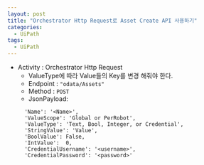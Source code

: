 ```yaml
---
layout: post
title: "Orchestrator Http Request로 Asset Create API 사용하기"
categories:
  - UiPath
tags:
  - UiPath
---
```


+ Activity : Orchestrator Http Request
    * ValueType에 따라 Value들의 Key를 변경 해줘야 한다.
    * Endpoint : `"odata/Assets"`
    * Method : `POST`
    * JsonPayload: 
    ```
      'Name': '<Name>',
      'ValueScope': 'Global or PerRobot',
      'ValueType': 'Text, Bool, Integer, or Credential',
      'StringValue': 'Value',
      'BoolValue': False,
      'IntValue':  0,
      'CredentialUsername': '<username>',
      'CredentialPassword': '<password>'
    ```